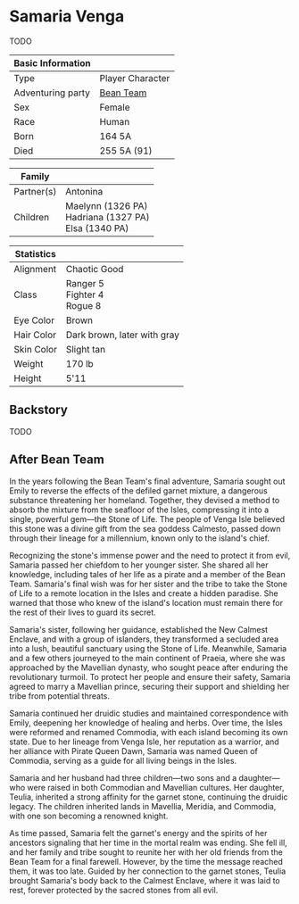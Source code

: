 # Samaria Venga

TODO

| Basic Information | |
| - | - |
| Type | Player Character |
| Adventuring party | [Bean Team](bean_team.md) |
| Sex | Female |
| Race | Human |
| Born | 164 5A |
| Died | 255 5A (91) |

| Family | |
| - | - |
| Partner(s) | Antonina |
| Children | Maelynn (1326 PA)<br>Hadriana (1327 PA)<br>Elsa (1340 PA) |

| Statistics | |
| - | - |
| Alignment | Chaotic Good |
| Class | Ranger 5<br>Fighter 4<br>Rogue 8 |
| Eye Color | Brown |
| Hair Color | Dark brown, later with gray |
| Skin Color | Slight tan |
| Weight | 170 lb |
| Height | 5'11 |

## Backstory

TODO

## After Bean Team

In the years following the Bean Team's final adventure, Samaria sought out Emily to reverse the effects of the defiled garnet mixture, a dangerous substance threatening her homeland. Together, they devised a method to absorb the mixture from the seafloor of the Isles, compressing it into a single, powerful gem—the Stone of Life. The people of Venga Isle believed this stone was a divine gift from the sea goddess Calmesto, passed down through their lineage for a millennium, known only to the island's chief.

Recognizing the stone's immense power and the need to protect it from evil, Samaria passed her chiefdom to her younger sister. She shared all her knowledge, including tales of her life as a pirate and a member of the Bean Team. Samaria's final wish was for her sister and the tribe to take the Stone of Life to a remote location in the Isles and create a hidden paradise. She warned that those who knew of the island's location must remain there for the rest of their lives to guard its secret.

Samaria's sister, following her guidance, established the New Calmest Enclave, and with a group of islanders, they transformed a secluded area into a lush, beautiful sanctuary using the Stone of Life. Meanwhile, Samaria and a few others journeyed to the main continent of Praeia, where she was approached by the Mavellian dynasty, who sought peace after enduring the revolutionary turmoil. To protect her people and ensure their safety, Samaria agreed to marry a Mavellian prince, securing their support and shielding her tribe from potential threats.

Samaria continued her druidic studies and maintained correspondence with Emily, deepening her knowledge of healing and herbs. Over time, the Isles were reformed and renamed Commodia, with each island becoming its own state. Due to her lineage from Venga Isle, her reputation as a warrior, and her alliance with Pirate Queen Dawn, Samaria was named Queen of Commodia, serving as a guide for all living beings in the Isles.

Samaria and her husband had three children—two sons and a daughter—who were raised in both Commodian and Mavellian cultures. Her daughter, Teulia, inherited a strong affinity for the garnet stone, continuing the druidic legacy. The children inherited lands in Mavellia, Meridia, and Commodia, with one son becoming a renowned knight.

As time passed, Samaria felt the garnet's energy and the spirits of her ancestors signaling that her time in the mortal realm was ending. She fell ill, and her family and tribe sought to reunite her with her old friends from the Bean Team for a final farewell. However, by the time the message reached them, it was too late. Guided by her connection to the garnet stones, Teulia brought Samaria's body back to the Calmest Enclave, where it was laid to rest, forever protected by the sacred stones from all evil.
